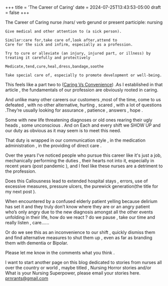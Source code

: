 +++
title = 'The Career of Caring'
date = 2024-07-25T13:43:53-05:00
draft = false
+++

The Career of Caring
nurse
/nərs/
verb
gerund or present participle: nursing


    Give medical and other attention to (a sick person).

    Similar:care for,take care of,look after,attend to
    Care for the sick and infirm, especially as a profession.

    Try to cure or alleviate (an injury, injured part, or illness) by treating it carefully and protectively

    Medicate,tend,cure,heal,dress,bandage,soothe
    
    Take special care of, especially to promote development or well-being.



This feels like a part two to  ([Caring Vs Convenience](https://www.prnrants.com/posts/caringvsconvenience/)) .As I established in that article , the fundamentals of our profession are obviously rooted in caring.

And unlike many other careers our customers ,most of the time, come to us defeated , with no other alternative, hurting , scared , with a lot of questions .They’re usually looking for assurance , patience ,  answers , hope .

Some with new life threatening diagnoses or old ones rearing their ugly heads , some unconscious .
And on Each and every shift we SHOW UP and our duty as obvious as it may seem is to meet this need.

That duty is wrapped in our communication style , in the medication administration , in the providing of direct care .

Over the years I’ve noticed people  who pursue this career like it's just a job, mechanically performing the duties , their hearts not into it, especially in recent years (post pandemic ), and I feel like these nurses are a detriment to the profession.

Does this Callousness lead to extended hospital stays , errors, use of excessive measures, pressure ulcers, the purewick generation(the title for my next post ).

When encountered by a confused elderly patient yelling because delirium has set it and they truly don’t know where they are or an angry patient who’s only angry due to the new diagnosis amongst all the other events unfolding in their life, how  do we react ? do we pause , take our time and really listen , care......

Or do we see this as an inconvenience to our shift , quickly dismiss them and find alternative measures to shut them up , even as far as branding them with dementia or Bipolar.

Please let me know in the comments what you think .

I want to start another page on this blog dedicated to stories from nurses all over the country or world , maybe titled , Nursing Horror stories and/or What is your Nursing Superpower, please email your stories here. 
[prnrants@gmail.com](mailto:prnrants@gmail.com)

